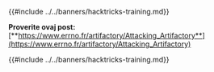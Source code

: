 {{#include ../../banners/hacktricks-training.md}}

**Proverite ovaj post:** [**https://www.errno.fr/artifactory/Attacking_Artifactory**](https://www.errno.fr/artifactory/Attacking_Artifactory)

{{#include ../../banners/hacktricks-training.md}}
